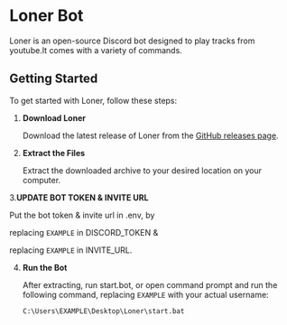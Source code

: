 # Loner Bot

Loner is an open-source Discord bot designed to play tracks from youtube.It comes with a variety of commands.

## Getting Started

To get started with Loner, follow these steps:

1. **Download Loner**

   Download the latest release of Loner from the [GitHub releases page](https://github.com/manj1ro/Loner).

2. **Extract the Files**

   Extract the downloaded archive to your desired location on your computer.

3.**UPDATE BOT TOKEN & INVITE URL** 

  Put the bot token & invite url in .env, by 
  
  replacing `EXAMPLE` in DISCORD_TOKEN &
  
  replacing `EXAMPLE` in INVITE_URL.
  
4. **Run the Bot**

   After extracting, run start.bot, or open command prompt and run the following command, replacing `EXAMPLE` with your actual username:
   
   ```sh
   C:\Users\EXAMPLE\Desktop\Loner\start.bat

  
